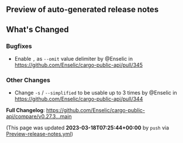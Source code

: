 ## Preview of auto-generated release notes
<!-- Release notes generated using configuration in .github/release.yml at main -->

## What's Changed
### Bugfixes
* Enable `,` as `--omit` value delimiter by @Enselic in https://github.com/Enselic/cargo-public-api/pull/345
### Other Changes
* Change `-s` / `--simplified` to be usable up to 3 times by @Enselic in https://github.com/Enselic/cargo-public-api/pull/344


**Full Changelog**: https://github.com/Enselic/cargo-public-api/compare/v0.27.3...main


(This page was updated **2023-03-18T07:25:44+00:00** by `push` via [Preview-release-notes.yml](https://github.com/Enselic/cargo-public-api/actions/runs/4454276041))
